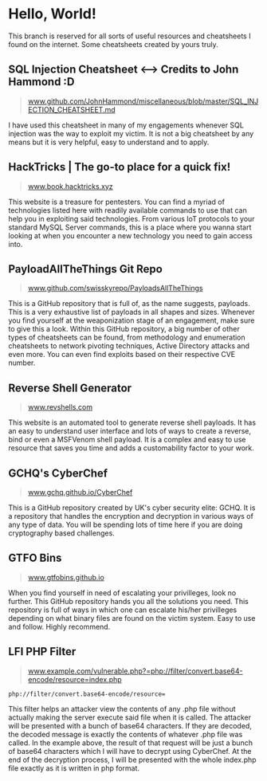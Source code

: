 # Hello, World!

This branch is reserved for all sorts of useful resources and cheatsheets I found on the internet. Some cheatsheets created by yours truly.


## SQL Injection Cheatsheet <--> **Credits to John Hammond :D**
> www.github.com/JohnHammond/miscellaneous/blob/master/SQL_INJECTION_CHEATSHEET.md

I have used this cheatsheet in many of my engagements whenever SQL injection was the way to exploit my victim. It is not a big cheatsheet by any means but it is very helpful, easy to understand and to apply.

## HackTricks | The go-to place for a quick fix!
>www.book.hacktricks.xyz

This website is a treasure for pentesters. You can find a myriad of technologies listed here with readily available commands to use that can help you in exploiting said technologies. From various IoT protocols to your standard MySQL Server commands, this is a place where you wanna start looking at when you encounter a new technology you need to gain access into.

## PayloadAllTheThings Git Repo
> www.github.com/swisskyrepo/PayloadsAllTheThings

This is a GitHub repository that is full  of, as the name suggests, payloads. This is a very exhaustive list of payloads in all shapes and sizes. Whenever you find yourself at the weaponization stage of an engagement, make sure to give this a look.
Within this GitHub repository, a big number of other types of cheatsheets can be found, from methodology and enumeration cheatsheets to  network pivoting techniques, Active Directory attacks and even more. You can even find exploits based on their respective CVE number.

## Reverse Shell Generator
>www.revshells.com

This website is an automated tool to generate reverse shell payloads. It has an easy to understand user interface and lots of ways to create a reverse, bind or even a MSFVenom shell payload. It is a complex and easy to use resource that saves you time and adds a customability factor to your work.

## GCHQ's CyberChef
>www.gchq.github.io/CyberChef

This is a GitHub repository created by UK's cyber security elite: GCHQ. It is a repository that handles the encryption and decryption in various ways of any type of data. You will be spending lots of time here if you are doing cryptography based challenges.

## GTFO Bins
>www.gtfobins.github.io

When you find yourself in need of escalating your privilleges, look no further. This GitHub repository hands you all the solutions you need. This repository is full of ways in which one can escalate his/her privilleges depending on what binary files are found on the victim system. Easy to use and follow. Highly recommend.

## LFI PHP Filter
>www.example.com/vulnerable.php?=php://filter/convert.base64-encode/resource=index.php
```
php://filter/convert.base64-encode/resource=
```
This filter helps an attacker view the contents of any .php file without actually making the server execute said file when it is called. The attacker will be presented with a bunch of base64 characters. If they are decoded, the decoded message is exactly the contents of whatever .php file was called.
In the example above, the result of that request will be just a bunch of base64 characters which I will have to decrypt using CyberChef. At the end of the decryption process, I will be presented with the whole index.php file  exactly as it is written in php format.
